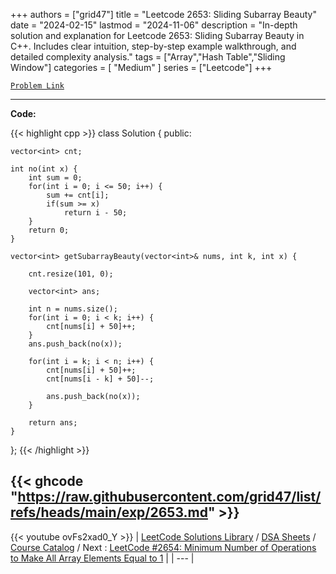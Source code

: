 
+++
authors = ["grid47"]
title = "Leetcode 2653: Sliding Subarray Beauty"
date = "2024-02-15"
lastmod = "2024-11-06"
description = "In-depth solution and explanation for Leetcode 2653: Sliding Subarray Beauty in C++. Includes clear intuition, step-by-step example walkthrough, and detailed complexity analysis."
tags = ["Array","Hash Table","Sliding Window"]
categories = [
    "Medium"
]
series = ["Leetcode"]
+++



[`Problem Link`](https://leetcode.com/problems/sliding-subarray-beauty/description/)

---
**Code:**

{{< highlight cpp >}}
class Solution {
public:
    
    vector<int> cnt;
    
    int no(int x) {
        int sum = 0;
        for(int i = 0; i <= 50; i++) {
            sum += cnt[i];
            if(sum >= x)
                return i - 50;
        }
        return 0;
    }
    
    vector<int> getSubarrayBeauty(vector<int>& nums, int k, int x) {
        
        cnt.resize(101, 0);
        
        vector<int> ans;
        
        int n = nums.size();
        for(int i = 0; i < k; i++) {
            cnt[nums[i] + 50]++;            
        }
        ans.push_back(no(x));

        for(int i = k; i < n; i++) {
            cnt[nums[i] + 50]++;
            cnt[nums[i - k] + 50]--;
            
            ans.push_back(no(x));
        }
        
        return ans;
    }
};
{{< /highlight >}}

{{< ghcode "https://raw.githubusercontent.com/grid47/list/refs/heads/main/exp/2653.md" >}}
---
{{< youtube ovFs2xad0_Y >}}
| [LeetCode Solutions Library](https://grid47.xyz/leetcode/) / [DSA Sheets](https://grid47.xyz/sheets/) / [Course Catalog](https://grid47.xyz/courses/) / Next : [LeetCode #2654: Minimum Number of Operations to Make All Array Elements Equal to 1](https://grid47.xyz/leetcode/solution-2654-minimum-number-of-operations-to-make-all-array-elements-equal-to-1/) |
| --- |
